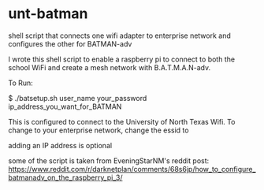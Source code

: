 # unt-batman
shell script that connects one wifi adapter to enterprise network and configures the other for BATMAN-adv


I wrote this shell script to enable a raspberry pi to connect to both the school WiFi and create a mesh network with B.A.T.M.A.N-adv.

To Run:

$ ./batsetup.sh user_name your_password ip_address_you_want_for_BATMAN

This is configured to connect to the University of North Texas Wifi. To change to your enterprise network, change the 
essid to <my network name>

adding an IP address is optional


some of the script is taken from EveningStarNM's reddit post: https://www.reddit.com/r/darknetplan/comments/68s6jp/how_to_configure_batmanadv_on_the_raspberry_pi_3/
